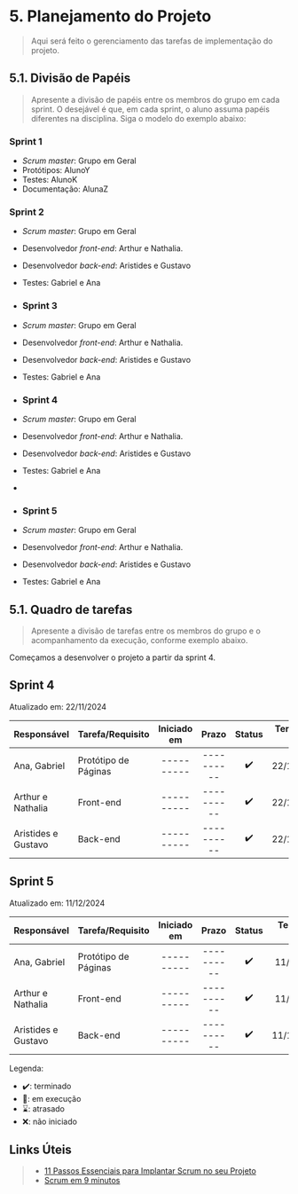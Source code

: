 # 5. Planejamento do Projeto

> Aqui será feito o gerenciamento das tarefas de implementação do projeto.

## 5.1. Divisão de Papéis

> Apresente a divisão de papéis entre os membros do grupo em cada sprint. O desejável é que, em cada sprint, o aluno assuma papéis diferentes na disciplina. Siga o modelo do exemplo abaixo:

### Sprint 1
- _Scrum master_: Grupo em Geral
- Protótipos: AlunoY
- Testes: AlunoK
- Documentação: AlunaZ

### Sprint 2
- _Scrum master_: Grupo em Geral
- Desenvolvedor _front-end_: Arthur e Nathalia.
- Desenvolvedor _back-end_: Aristides e Gustavo
- Testes: Gabriel e Ana

- ### Sprint 3
- _Scrum master_: Grupo em Geral
- Desenvolvedor _front-end_: Arthur e Nathalia.
- Desenvolvedor _back-end_: Aristides e Gustavo
- Testes: Gabriel e Ana

- ### Sprint 4
- _Scrum master_: Grupo em Geral
- Desenvolvedor _front-end_: Arthur e Nathalia.
- Desenvolvedor _back-end_: Aristides e Gustavo
- Testes: Gabriel e Ana
- 
- ### Sprint 5
- _Scrum master_: Grupo em Geral
- Desenvolvedor _front-end_: Arthur e Nathalia.
- Desenvolvedor _back-end_: Aristides e Gustavo
- Testes: Gabriel e Ana

## 5.1. Quadro de tarefas

> Apresente a divisão de tarefas entre os membros do grupo e o acompanhamento da execução, conforme exemplo abaixo.

Começamos a desenvolver o projeto a partir da sprint 4.

## Sprint 4

Atualizado em: 22/11/2024

| Responsável         | Tarefa/Requisito    | Iniciado em    | Prazo      | Status | Terminado em   |
| :----               |    :----            |      :----:    | :----:     | :----: | :----:         |
| Ana, Gabriel        | Protótipo de Páginas| ----------     | ---------- | ✔️    | 22/11/2024      |
| Arthur e Nathalia   | Front-end           | ----------     | ---------- | ✔️    |  22/11/2024     |
| Aristides e Gustavo | Back-end            | ----------     | ---------- | ✔️     |  22/11/2024    |


## Sprint 5

Atualizado em: 11/12/2024

| Responsável         | Tarefa/Requisito    | Iniciado em    | Prazo      | Status | Terminado em   |
| :----               |    :----            |      :----:    | :----:     | :----: | :----:         |
| Ana, Gabriel        | Protótipo de Páginas| ----------     | ---------- | ✔️    | 11/12/2024      |
| Arthur e Nathalia   | Front-end           | ----------     | ---------- | ✔️    |  11/12/2024     |
| Aristides e Gustavo | Back-end            | ----------     | ---------- | ✔️     |  11/12-/2024    |


Legenda:
- ✔️: terminado
- 📝: em execução
- ⌛: atrasado
- ❌: não iniciado



## Links Úteis
> - [11 Passos Essenciais para Implantar Scrum no seu Projeto](https://mindmaster.com.br/scrum-11-passos/)
> - [Scrum em 9 minutos](https://www.youtube.com/watch?v=XfvQWnRgxG0)



